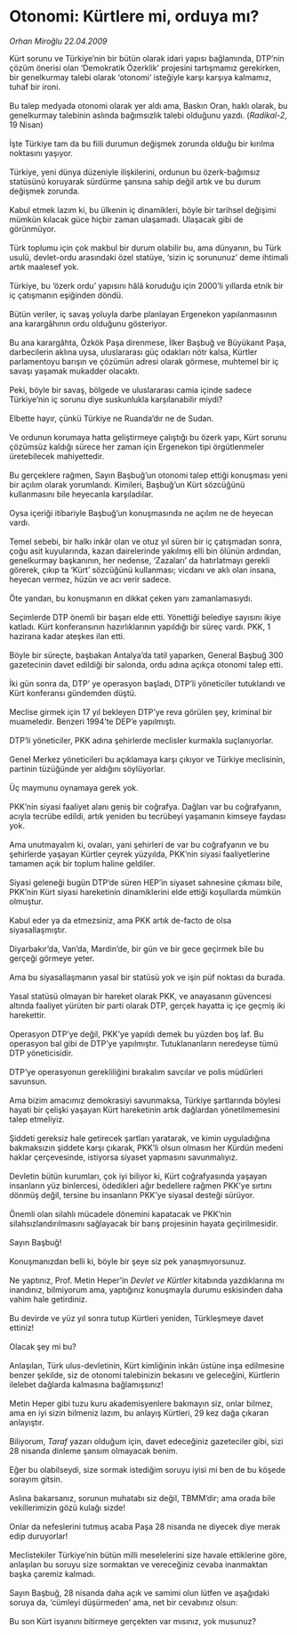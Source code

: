 # Otonomi: Kürtlere mi, orduya mı?

*Orhan Miroğlu 22.04.2009*

<div class="taraf_structure_2col_1zq">
<div class="margen_n">



 <p>Kürt sorunu ve Türkiye’nin bir bütün olarak idari yapısı bağlamında, DTP’nin çözüm önerisi olan ‘Demokratik Özerklik’ projesini tartışmamız gerekirken, bir genelkurmay talebi olarak ‘otonomi’ isteğiyle karşı karşıya kalmamız, tuhaf bir ironi. <br/><br/>Bu talep medyada otonomi olarak yer aldı ama, Baskın Oran, haklı olarak, bu genelkurmay talebinin aslında bağımsızlık talebi olduğunu yazdı. (<i>Radikal-2</i>,<i> </i>19 Nisan) <br/><br/>İşte Türkiye tam da bu fiili durumun değişmek zorunda olduğu bir kırılma noktasını yaşıyor. <br/><br/>Türkiye, yeni dünya düzeniyle ilişkilerini, ordunun bu özerk-bağımsız statüsünü koruyarak sürdürme şansına sahip değil artık ve bu durum değişmek zorunda. <br/><br/>Kabul etmek lazım ki, bu ülkenin iç dinamikleri, böyle bir tarihsel değişimi mümkün kılacak güce hiçbir zaman ulaşamadı. Ulaşacak gibi de görünmüyor. <br/><br/>Türk toplumu için çok makbul bir durum olabilir bu, ama dünyanın, bu Türk usulü, devlet-ordu arasındaki özel statüye, ‘sizin iç sorununuz’ deme ihtimali artık maalesef yok. <br/><br/>Türkiye, bu ‘özerk ordu’ yapısını hâlâ koruduğu için 2000’li yıllarda etnik bir iç çatışmanın eşiğinden döndü. <br/><br/>Bütün veriler, iç savaş yoluyla darbe planlayan Ergenekon yapılanmasının ana karargâhının ordu olduğunu gösteriyor. <br/><br/>Bu ana karargâhta, Özkök Paşa direnmese, İlker Başbuğ ve Büyükanıt Paşa, darbecilerin aklına uysa, uluslararası güç odakları nötr kalsa, Kürtler parlamentoyu barışın ve çözümün adresi olarak görmese, muhtemel bir iç savaşı yaşamak mukadder olacaktı. <br/><br/>Peki, böyle bir savaş, bölgede ve uluslararası camia içinde sadece Türkiye’nin iç sorunu diye suskunlukla karşılanabilir miydi? <br/><br/>Elbette hayır, çünkü Türkiye ne Ruanda’dır ne de Sudan. <br/><br/>Ve ordunun korumaya hatta geliştirmeye çalıştığı bu özerk yapı, Kürt sorunu çözümsüz kaldığı sürece her zaman için Ergenekon tipi örgütlenmeler üretebilecek mahiyettedir. <br/><br/>Bu gerçeklere rağmen, Sayın Başbuğ’un otonomi talep ettiği konuşması yeni bir açılım olarak yorumlandı. Kimileri, Başbuğ’un Kürt sözcüğünü kullanmasını bile heyecanla karşıladılar. <br/><br/>Oysa içeriği itibariyle Başbuğ’un konuşmasında ne açılım ne de heyecan vardı. <br/><br/>Temel sebebi, bir halkı inkâr olan ve otuz yıl süren bir iç çatışmadan sonra, çoğu asit kuyularında, kazan dairelerinde yakılmış elli bin ölünün ardından, genelkurmay başkanının, her nedense, ‘Zazaları’ da hatırlatmayı gerekli görerek, çıkıp ta ‘Kürt’ sözcüğünü kullanması; vicdanı ve aklı olan insana, heyecan vermez, hüzün ve acı verir sadece. <br/><br/>Öte yandan, bu konuşmanın en dikkat çeken yanı zamanlamasıydı. <br/><br/>Seçimlerde DTP önemli bir başarı elde etti. Yönettiği belediye sayısını ikiye katladı. Kürt konferansının hazırlıklarının yapıldığı bir süreç vardı. PKK, 1 hazirana kadar ateşkes ilan etti. <br/><br/>Böyle bir süreçte, başbakan Antalya’da tatil yaparken, General Başbuğ 300 gazetecinin davet edildiği bir salonda, ordu adına açıkça otonomi talep etti. <br/><br/>İki gün sonra da, DTP’ ye operasyon başladı, DTP’li yöneticiler tutuklandı ve Kürt konferansı gündemden düştü. <br/><br/>Meclise girmek için 17 yıl bekleyen DTP’ye reva görülen şey, kriminal bir muameledir. Benzeri 1994’te DEP’e yapılmıştı. <br/><br/>DTP’li yöneticiler, PKK adına şehirlerde meclisler kurmakla suçlanıyorlar. <br/><br/>Genel Merkez yöneticileri bu açıklamaya karşı çıkıyor ve Türkiye meclisinin, partinin tüzüğünde yer aldığını söylüyorlar. <br/><br/>Üç maymunu oynamaya gerek yok. <br/><br/>PKK’nin siyasi faaliyet alanı geniş bir coğrafya. Dağları var bu coğrafyanın, acıyla tecrübe edildi, artık yeniden bu tecrübeyi yaşamanın kimseye faydası yok. <br/><br/>Ama unutmayalım ki, ovaları, yani şehirleri de var bu coğrafyanın ve bu şehirlerde yaşayan Kürtler çeyrek yüzyılda, PKK’nin siyasi faaliyetlerine tamamen açık bir toplum haline geldiler. <br/><br/>Siyasi geleneği bugün DTP’de süren HEP’in siyaset sahnesine çıkması bile, PKK’nin Kürt siyasi hareketinin dinamiklerini elde ettiği koşullarda mümkün olmuştur. <br/><br/>Kabul eder ya da etmezsiniz, ama PKK artık de-facto de olsa siyasallaşmıştır. <br/><br/>Diyarbakır’da, Van’da, Mardin’de, bir gün ve bir gece geçirmek bile bu gerçeği görmeye yeter. <br/><br/>Ama bu siyasallaşmanın yasal bir statüsü yok ve işin püf noktası da burada. <br/><br/>Yasal statüsü olmayan bir hareket olarak PKK, ve anayasanın güvencesi altında faaliyet yürüten bir parti olarak DTP, gerçek hayatta iç içe geçmiş iki harekettir. <br/><br/>Operasyon DTP’ye değil, PKK’ye yapıldı demek bu yüzden boş laf. Bu operasyon bal gibi de DTP’ye yapılmıştır. Tutuklananların neredeyse tümü DTP yöneticisidir. <br/><br/>DTP’ye operasyonun gerekliliğini bırakalım savcılar ve polis müdürleri savunsun. <br/><br/>Ama bizim amacımız demokrasiyi savunmaksa, Türkiye şartlarında böylesi hayati bir çelişki yaşayan Kürt hareketinin artık dağlardan yönetilmemesini talep etmeliyiz. <br/><br/>Şiddeti gereksiz hale getirecek şartları yaratarak, ve kimin uyguladığına bakmaksızın şiddete karşı çıkarak, PKK’li olsun olmasın her Kürdün medeni haklar çerçevesinde, istiyorsa siyaset yapmasını savunmalıyız. <br/><br/>Devletin bütün kurumları, çok iyi biliyor ki, Kürt coğrafyasında yaşayan insanların yüz binlercesi, ödedikleri ağır bedellere rağmen PKK’ye sırtını dönmüş değil, tersine bu insanların PKK’ye siyasal desteği sürüyor. <br/><br/>Önemli olan silahlı mücadele dönemini kapatacak ve PKK’nin silahsızlandırılmasını sağlayacak bir barış projesinin hayata geçirilmesidir. <br/><br/>Sayın Başbuğ! <br/><br/>Konuşmanızdan belli ki, böyle bir şeye siz pek yanaşmıyorsunuz. <br/><br/>Ne yaptınız, Prof. Metin Heper’in <i>Devlet ve Kürtler</i> kitabında yazdıklarına mı inandınız, bilmiyorum ama, yaptığınız konuşmayla durumu eskisinden daha vahim hale getirdiniz.<br/><br/>Bu devirde ve yüz yıl sonra tutup Kürtleri yeniden, Türkleşmeye davet ettiniz! <br/><br/>Olacak şey mi bu? <br/><br/>Anlaşılan, Türk ulus-devletinin, Kürt kimliğinin inkârı üstüne inşa edilmesine benzer şekilde, siz de otonomi talebinizin bekasını ve geleceğini, Kürtlerin ilelebet dağlarda kalmasına bağlamışsınız! <br/><br/>Metin Heper gibi tuzu kuru akademisyenlere bakmayın siz, onlar bilmez, ama en iyi sizin bilmeniz lazım, bu anlayış Kürtleri, 29 kez dağa çıkaran anlayıştır. <br/><br/>Biliyorum, <i>Taraf</i> yazarı olduğum için, davet edeceğiniz gazeteciler gibi, sizi 28 nisanda dinleme şansım olmayacak benim. <br/><br/>Eğer bu olabilseydi, size sormak istediğim soruyu iyisi mi ben de bu köşede sorayım gitsin. <br/><br/>Aslına bakarsanız, sorunun muhatabı siz değil, TBMM’dir; ama orada bile vekillerimizin gözü kulağı sizde! <br/><br/>Onlar da nefeslerini tutmuş acaba Paşa 28 nisanda ne diyecek diye merak edip duruyorlar! <br/><br/>Meclistekiler Türkiye’nin bütün milli meselelerini size havale ettiklerine göre, anlaşılan bu soruyu size sormaktan ve vereceğiniz cevaba inanmaktan başka çaremiz kalmadı. <br/><br/>Sayın Başbuğ, 28 nisanda daha açık ve samimi olun lütfen ve aşağıdaki soruya da, ‘cümleyi düşürmeden’ ama, net bir cevabınız olsun: <br/><br/>Bu son Kürt isyanını bitirmeye gerçekten var mısınız, yok musunuz?</p>
<br/>
<br/>
<br/>



<br/>


<div id="taraf_not">
</div>

</div>


</div>
